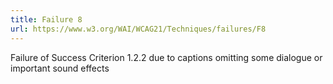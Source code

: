 ```yaml
---
title: Failure 8
url: https://www.w3.org/WAI/WCAG21/Techniques/failures/F8
---
```

Failure of Success Criterion 1.2.2 due to captions omitting some dialogue or important sound effects